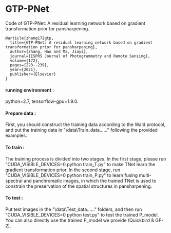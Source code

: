 # GTP-PNet
Code of GTP-PNet: A residual learning network based on gradient transformation prior for pansharpening.

````
@article{zhang172gtp,
  title={GTP-PNet: A residual learning network based on gradient transformation prior for pansharpening},
  author={Zhang, Hao and Ma, Jiayi},
  journal={ISPRS Journal of Photogrammetry and Remote Sensing},
  volume={172},
  pages={223--239},
  year={2021},
  publisher={Elsevier}
}
````

#### running environment :<br>
python=2.7, tensorflow-gpu=1.9.0.

#### Prepare data :<br>
First, you should construct the training data according to the Wald protocol, and put the training data in "\data\Train_data\......" following the provided examples.

#### To train :<br>
The training process is divided into two stages. In the first stage, please run "CUDA_VISIBLE_DEVICES=0 python train_T.py" to make TNet learn the gradient transformation prior. In the second stage, run "CUDA_VISIBLE_DEVICES=0 python train_P.py" to learn fusing multi-spectral and panchromatic images, in which the trained TNet is used to constrain the preservation of the spatial structures in pansharpening.


#### To test :<br>
Put test images in the "\data\Test_data\......" folders, and then run "CUDA_VISIBLE_DEVICES=0 python test.py" to test the trained P_model.
You can also directly use the trained P_model we provide (Quickbird &  GF-2).
